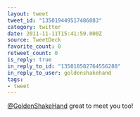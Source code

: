 ```yaml
---
layout: tweet
tweet_id: "135019449517486083"
category: twitter
date: 2011-11-11T15:41:59.000Z
source: TweetDeck
favorite_count: 0
retweet_count: 0
is_reply: true
in_reply_to_id: "135018582764556288"
in_reply_to_user: goldenshakehand
tags:
- tweet
---
```


[@GoldenShakeHand](https://twitter.com/@GoldenShakeHand) great to meet you too!
